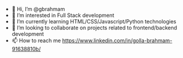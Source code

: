 - 👋 Hi, I’m @gbrahmam
- 👀 I’m interested in Full Stack development 
- 🌱 I’m currently learning HTML/CSS/Javascript/Python technologies
- 💞️ I’m looking to collaborate on projects related to frontend/backend development
- 📫 How to reach me https://www.linkedin.com/in/golla-brahmam-91638810b/

<!---
gbrahmam/gbrahmam is a ✨ special ✨ repository because its `README.md` (this file) appears on your GitHub profile.
You can click the Preview link to take a look at your changes.
--->
